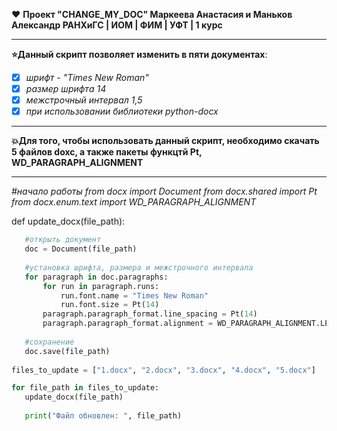 :heart: **Проект "CHANGE_MY_DOC"
Маркеева Анастасия и Маньков Александр
РАНХиГС | ИОМ | ФИМ | УФТ | 1 курс**
***
**:star:Данный скрипт позволяет изменить в пяти документах**:
- [x] *шрифт - "Times New Roman"*
- [x] *размер шрифта 14*
- [x] *межстрочный интервал 1,5*
- [x] *при использовании библиотеки python-docx*
***
**:boom:Для того, чтобы использовать данный скрипт, необходимо скачать 5 файлов doxc, а также пакеты функцтй Pt, WD_PARAGRAPH_ALIGNMENT**
***
*#начало работы
from docx import Document
from docx.shared import Pt
from docx.enum.text import WD_PARAGRAPH_ALIGNMENT*

def update_docx(file_path):
 ```python 
    #открыть документ
    doc = Document(file_path)
  
    #установка шрифта, размера и межстрочного интервала 
    for paragraph in doc.paragraphs:
        for run in paragraph.runs:
            run.font.name = "Times New Roman"
            run.font.size = Pt(14)
        paragraph.paragraph_format.line_spacing = Pt(14)
        paragraph.paragraph_format.alignment = WD_PARAGRAPH_ALIGNMENT.LEFT
      
    #сохранение
    doc.save(file_path)
  
files_to_update = ["1.docx", "2.docx", "3.docx", "4.docx", "5.docx"]

for file_path in files_to_update:
    update_docx(file_path)
  
    print("Файл обновлен: ", file_path)
```
